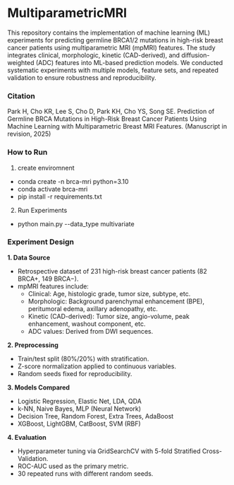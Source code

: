 # MultiparametricMRI
This repository contains the implementation of machine learning (ML) experiments for predicting germline BRCA1/2 mutations in high-risk breast cancer patients using multiparametric MRI (mpMRI) features. The study integrates clinical, morphologic, kinetic (CAD-derived), and diffusion-weighted (ADC) features into ML-based prediction models. We conducted systematic experiments with multiple models, feature sets, and repeated validation to ensure robustness and reproducibility.

### Citation
Park H, Cho KR, Lee S, Cho D, Park KH, Cho YS, Song SE. Prediction of Germline BRCA Mutations in High-Risk Breast Cancer Patients Using Machine Learning with Multiparametric Breast MRI Features.
(Manuscript in revision, 2025)

### How to Run
1. create enviromnent
- conda create -n brca-mri python=3.10
- conda activate brca-mri
- pip install -r requirements.txt

2. Run Experiments
- python main.py --data_type multivariate

### Experiment Design

**1. Data Source**
  - Retrospective dataset of 231 high-risk breast cancer patients (82 BRCA+, 149 BRCA−).
  - mpMRI features include:
    - Clinical: Age, histologic grade, tumor size, subtype, etc.
    - Morphologic: Background parenchymal enhancement (BPE), peritumoral edema, axillary adenopathy, etc.
    - Kinetic (CAD-derived): Tumor size, angio-volume, peak enhancement, washout component, etc.
    - ADC values: Derived from DWI sequences.

**2. Preprocessing**
  - Train/test split (80%/20%) with stratification.
  - Z-score normalization applied to continuous variables.
  - Random seeds fixed for reproducibility.

**3. Models Compared**
  - Logistic Regression, Elastic Net, LDA, QDA
  - k-NN, Naive Bayes, MLP (Neural Network)
  - Decision Tree, Random Forest, Extra Trees, AdaBoost
  - XGBoost, LightGBM, CatBoost, SVM (RBF)

**4. Evaluation**
  - Hyperparameter tuning via GridSearchCV with 5-fold Stratified Cross-Validation.
  - ROC-AUC used as the primary metric.
  - 30 repeated runs with different random seeds.

